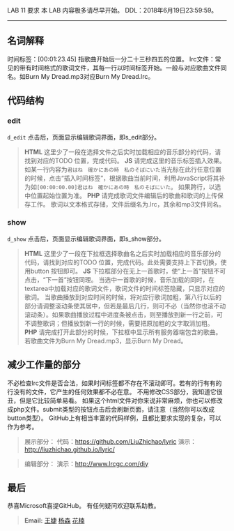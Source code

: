 LAB 11 要求
本 LAB 内容极多请尽早开始。
DDL：2018年6月19日23:59:59。

------------
## 名词解释
时间标签：[00:01:23.45] 指歌曲开始后一分二十三秒四五的位置。
lrc文件：常见的带有时间格式的歌词文件，其每一行以时间标签开始。一般与对应歌曲文件同名。如Burn My Dread.mp3对应Burn My Dread.lrc。

## 代码结构
### edit
`d_edit` 点击后，页面显示编辑歌词界面，即s_edit部分。
> **HTML**
这里少了一段在选择文件之后实时加载相应的音乐部分的代码，请找到对应的TODO 位置，完成代码。
**JS**
请完成这里的音乐标签插入效果。
如某一行内容为`君はね　確かにあの時　私のそばにいた`当光标在此行任意位置的时候，点击“插入时间标签”，根据歌曲当前时间，利用JavaScript将其补为如`[00:00:00.00]君はね　確かにあの時　私のそばにいた`。
如果跨行，以选中位置起始位置为准。
**PHP**
请完成歌词文件编辑后的歌曲和歌词的上传保存工作。
歌词以文本格式存储，文件后缀名为.lrc，其余和mp3文件同名。

### show
`d_show` 点击后，页面显示编辑歌词界面，即s_show部分。
> **HTML**
这里少了一段在下拉框选择歌曲名之后实时加载相应的音乐部分的代码，请找到对应的TODO 位置，完成代码。此处需要支持上下首切换，使用button 按钮即可。
**JS**
下拉框部分在无上一首歌时，使“上一首”按钮不可点击，“下一首”按钮同理。
当选中一首歌的时候，音乐加载的同时，在textarea中加载对应的歌词文件，歌词文件的时间标签隐藏，只显示对应的歌词。
当歌曲播放到对应时间的时候，将对应行歌词加粗，第八行以后的部分请调整滚动条使其居中，但若是最后几行，则可不必（当然你也滚不动滚动条）。如果歌曲播放过程中进度条被点击，则至播放到新一行之前，可不调整歌词；但播放到新一行的时候，需要把原加粗的文字取消加粗。
**PHP**
请完成打开此部分的时候，下拉框中显示所有服务器端包含的歌曲。
若歌曲文件为Burn My Dread.mp3，显示Burn My Dread。


## 减少工作量的部分
不必检查lrc文件是否合法，如果时间标签都不存在不滚动即可。若有的行有有的行没有的文件，它产生的任何效果都不必在意。
不用修改CSS部分，我知道它很丑，但是它比较简单易看。
如果这个html文件对你来说非常麻烦，你也可以修改成php文件。submit类型的按钮点击后会刷新页面，请注意（当然你可以改成button类型）。
GitHub上有相当丰富的代码样例，且都比要求实现的复杂，可以作为参考。

>展示部分：
代码：https://github.com/LiuZhichao/lyric
演示：http://liuzhichao.github.io/lyric/

>编辑部分：
演示：http://www.lrcgc.com/diy

## 最后
恭喜Microsoft喜提GitHub。
有任何疑问欢迎联系助教。
>**Email:**
[王婕](veronicadavichi@outlook.com) 
[杨森](15302010025@fudan.edu.cn)
[花楠](15302010013@fudan.edu.cn)
